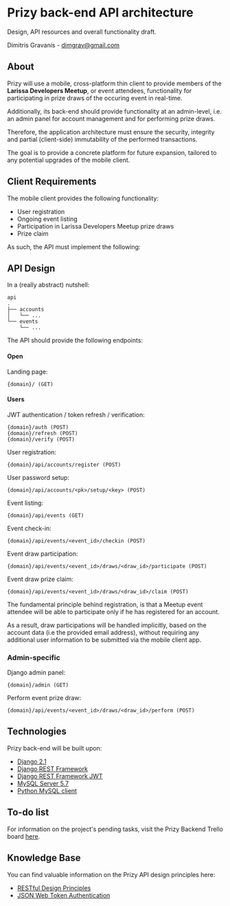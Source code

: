 # Prizy back-end API architecture

Design, API resources and overall functionality draft.

Dimitris Gravanis - <dimgrav@gmail.com>

## About

Prizy will use a mobile, cross-platform thin client to provide members of the **Larissa Developers Meetup**, or event attendees, functionality for participating in prize draws of the occuring event in real-time.

Additionally, its back-end should provide functionality at an admin-level, i.e. an admin panel for account management and for performing prize draws.

Therefore, the application architecture must ensure the security, integrity and partial (client-side) immutability of the performed transactions.

The goal is to provide a concrete platform for future expansion, tailored to any potential upgrades of the mobile client.

## Client Requirements

The mobile client provides the following functionality:

* User registration
* Ongoing event listing
* Participation in Larissa Developers Meetup prize draws
* Prize claim

As such, the API must implement the following:

## API Design

In a (really abstract) nutshell:

```
api
.
├── accounts
│   └── ...
└── events
    └── ...
```

The API should provide the following endpoints:

#### Open

Landing page:

```
{domain}/ (GET)
```

#### Users

JWT authentication / token refresh / verification:

```
{domain}/auth (POST)
{domain}/refresh (POST)
{domain}/verify (POST)
```

User registration:

```
{domain}/api/accounts/register (POST)
```

User password setup:

```
{domain}/api/accounts/<pk>/setup/<key> (POST)
```

Event listing:

```
{domain}/api/events (GET)
```

Event check-in:

```
{domain}/api/events/<event_id>/checkin (POST)
```

Event draw participation:

```
{domain}/api/events/<event_id>/draws/<draw_id>/participate (POST)
```

Event draw prize claim:

```
{domain}/api/events/<event_id>/draws/<draw_id>/claim (POST)
```

The fundamental principle behind registration, is that a Meetup event attendee will be able to participate only if he has registered for an account.

As a result, draw participations will be handled implicitly, based on the account data (i.e the provided email address), without requiring any additional user information to be submitted via the mobile client app.

### Admin-specific

Django admin panel:

```
{domain}/admin (GET)
```

Perform event prize draw:

```
{domain}/api/events/<event_id>/draws/<draw_id>/perform (POST)
```

## Technologies

Prizy back-end will be built upon:

* [Django 2.1](https://www.djangoproject.com/)
* [Django REST Framework](http://www.django-rest-framework.org/)
* [Django REST Framework JWT](https://getblimp.github.io/django-rest-framework-jwt/)
* [MySQL Server 5.7](https://www.mysql.com/)
* [Python MySQL client](https://pypi.python.org/pypi/mysqlclient)

## To-do list

For information on the project's pending tasks, visit the Prizy Backend Trello board [here](https://trello.com/b/zIPr3q6l/prizy-backend).

## Knowledge Base

You can find valuable information on the Prizy API design principles here:

* [RESTful Design Principles](https://restfulapi.net/)
* [JSON Web Token Authentication](https://jwt.io/introduction/)
